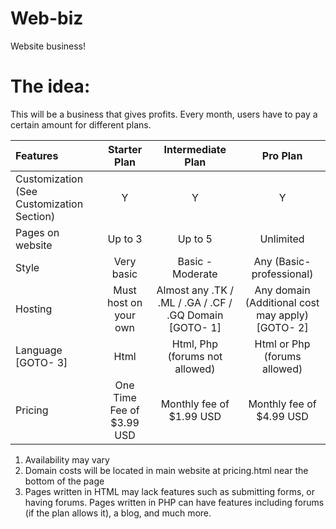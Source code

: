 # Web-biz
Website business! 

# The idea:
This will be a business that gives profits. 
Every month, users have to pay a certain amount for different plans.

Features | Starter Plan | Intermediate Plan | Pro Plan
:---|:---:|:---:|:---:
Customization (See Customization Section) | Y | Y | Y
Pages on website | Up to 3 | Up to 5 | Unlimited
Style | Very basic | Basic - Moderate | Any (Basic-professional)
Hosting | Must host on your own | Almost any .TK / .ML / .GA / .CF / .GQ Domain [GOTO- 1] | Any domain (Additional cost may apply) [GOTO- 2]
Language [GOTO- 3] | Html | Html, Php (forums not allowed) | Html or Php (forums allowed)
Pricing | One Time Fee of $3.99 USD | Monthly fee of $1.99 USD | Monthly fee of $4.99 USD

1. Availability may vary
2. Domain costs will be located in main website at pricing.html near the bottom of the page
3. Pages written in HTML may lack features such as submitting forms, or having forums. Pages written in PHP can have features including forums (if the plan allows it), a blog, and much more.
